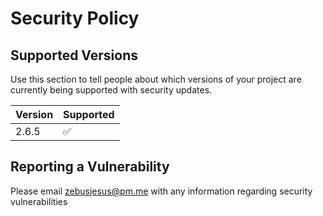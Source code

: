 # Security Policy

## Supported Versions

Use this section to tell people about which versions of your project are
currently being supported with security updates.

| Version | Supported          |
| ------- | ------------------ |
| 2.6.5   | :white_check_mark: |


## Reporting a Vulnerability

Please email zebusjesus@pm.me with any information regarding security vulnerabilities
